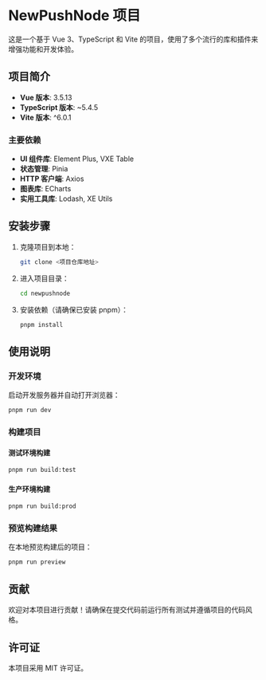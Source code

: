 # NewPushNode 项目

这是一个基于 Vue 3、TypeScript 和 Vite 的项目，使用了多个流行的库和插件来增强功能和开发体验。

## 项目简介

- **Vue 版本**: 3.5.13
- **TypeScript 版本**: ~5.4.5
- **Vite 版本**: ^6.0.1

### 主要依赖

- **UI 组件库**: Element Plus, VXE Table
- **状态管理**: Pinia
- **HTTP 客户端**: Axios
- **图表库**: ECharts
- **实用工具库**: Lodash, XE Utils

## 安装步骤

1. 克隆项目到本地：

   ```bash
   git clone <项目仓库地址>
   ```

2. 进入项目目录：

   ```bash
   cd newpushnode
   ```

3. 安装依赖（请确保已安装 pnpm）：

   ```bash
   pnpm install
   ```

## 使用说明

### 开发环境

启动开发服务器并自动打开浏览器：

```bash
pnpm run dev
```

### 构建项目

#### 测试环境构建

```bash
pnpm run build:test
```

#### 生产环境构建

```bash
pnpm run build:prod
```

### 预览构建结果

在本地预览构建后的项目：

```bash
pnpm run preview
```

## 贡献

欢迎对本项目进行贡献！请确保在提交代码前运行所有测试并遵循项目的代码风格。

## 许可证

本项目采用 MIT 许可证。

